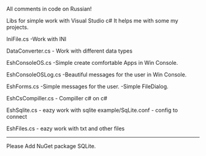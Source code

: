 All comments in code on Russian!

Libs for simple work with Visual Studio c# It helps me with some my projects.

IniFile.cs -Work with INI

DataConverter.cs - Work with different data types

EshConsoleOS.cs -Simple create comfortable Apps in Win Console.

EshConsoleOSLog.cs -Beautiful messages for the user in Win Console.

EshForms.cs -Simple messages for the user. -Simple FileDialog.

EshCsCompiller.cs - Compiller c# on c#

EshSqlite.cs - eazy work with sqlite
example/SqLite.conf - config to connect

EshFiles.cs - eazy work with txt and other files

***********************************************************************************
Please Add NuGet package SQLite.